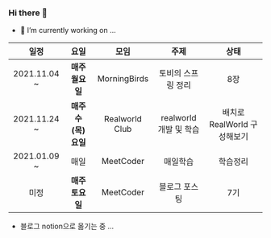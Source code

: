 ### Hi there 👋

- 🔭 I’m currently working on ...

|**일정**|**요일**|**모임**|**주제**|**상태**|
|:---:|:---:|:---:|:---:|:---:|
|2021.11.04 ~ |**매주 월요일**|MorningBirds|토비의 스프링 정리|8장|
|2021.11.24 ~ |**매주 수(목)요일**|Realworld Club|realworld 개발 및 학습|배치로 RealWorld 구성해보기|
|2021.01.09 ~ |매일|MeetCoder|매일학습|학습정리|
|미정|**매주 토요일**|MeetCoder|블로그 포스팅|7기|

- 블로그 notion으로 옮기는 중 ...

<!-- |2021.09.27 ~ |**매주 월요일**|개발자 소규모 모임|알고리즘 ~ing| -->
<!-- |2021.09.08 ~ 2021.11.03|**매주 화요일**|Realworld Club|realworld 개발 및 학습|-->
<!--
**SeokRae/SeokRae** is a ✨ _special_ ✨ repository because its `README.md` (this file) appears on your GitHub profile.

Here are some ideas to get you started:

- 🔭 I’m currently working on ...
- 🌱 I’m currently learning ...
- 👯 I’m looking to collaborate on ...
- 🤔 I’m looking for help with ...
- 💬 Ask me about ...
- 📫 How to reach me: ...
- 😄 Pronouns: ...
- ⚡ Fun fact: ...
-->

